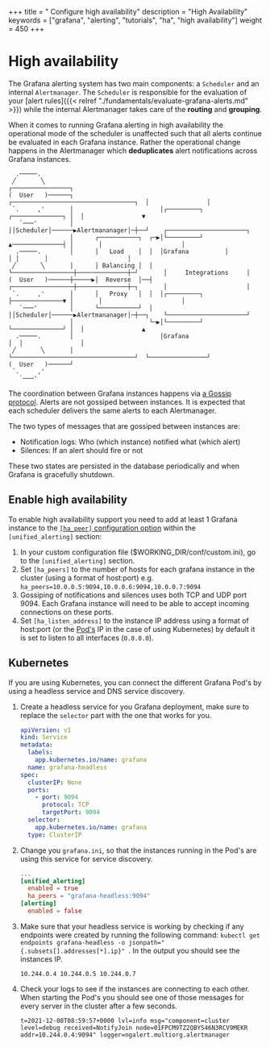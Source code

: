+++
title = " Configure high availability"
description = "High Availability"
keywords = ["grafana", "alerting", "tutorials", "ha", "high availability"]
weight = 450
+++

# High availability

The Grafana alerting system has two main components: a `Scheduler` and an internal `Alertmanager`. The `Scheduler` is responsible for the evaluation of your [alert rules]({{< relref "./fundamentals/evaluate-grafana-alerts.md" >}}) while the internal Alertmanager takes care of the **routing** and **grouping**.

When it comes to running Grafana alerting in high availability the operational mode of the scheduler is unaffected such that all alerts continue be evaluated in each Grafana instance. Rather the operational change happens in the Alertmanager which **deduplicates** alert notifications across Grafana instances.

```
  .─────.
 ╱       ╲                                                                      ┌────────────────┐
(  User   )──────┐                        ┌──────────────────────────────────┐  │                │
 `.     ,'       │                        │┌─────────┐      ┌──────────────┐ │  │                ▼
   `───'         │                        ││Scheduler│──────▶Alertmananager│─┼──┘    ┌──────────────────────┐
                 │      ┌───────────┐  ┌─▶│└─────────┘      ▲──────────────┤ │       │                      │
  .─────.        │      │   Load    │  │  │Grafana          │              │ │       │                      │
 ╱       ╲       │      │ Balancing │  │  └─────────────────┼──────────────┼─┘       │     Integrations     │
(  User   )──────┼─────▶│  Reverse  │──┤  ┌─────────────────┼──────────────┼─┐       │                      │
 `.     ,'       │      │   Proxy   │  │  │┌─────────┐      ├──────────────▼ │       │                      │
   `───'         │      └───────────┘  │  ││Scheduler│──────▶Alertmananager│─┼──┐    └──────────────────────┘
                 │                     └─▶│└─────────┘      └──────────────┘ │  │                ▲
  .─────.        │                        │Grafana                           │  │                │
 ╱       ╲       │                        └──────────────────────────────────┘  └────────────────┘
(  User   )──────┘
 `.     ,'
   `───'
```

The coordination between Grafana instances happens via [a Gossip protocol](https://en.wikipedia.org/wiki/Gossip_protocol). Alerts are not gossiped between instances. It is expected that each scheduler delivers the same alerts to each Alertmanager.

The two types of messages that are gossiped between instances are:

- Notification logs: Who (which instance) notified what (which alert)
- Silences: If an alert should fire or not

These two states are persisted in the database periodically and when Grafana is gracefully shutdown.

## Enable high availability

To enable high availability support you need to add at least 1 Grafana instance to the [`[ha_peer]` configuration option]({{<relref"../../administration/configuration.md#unified_alerting">}}) within the `[unified_alerting]` section:

1. In your custom configuration file ($WORKING_DIR/conf/custom.ini), go to the `[unified_alerting]` section.
2. Set `[ha_peers]` to the number of hosts for each grafana instance in the cluster (using a format of host:port) e.g. `ha_peers=10.0.0.5:9094,10.0.0.6:9094,10.0.0.7:9094`
3. Gossiping of notifications and silences uses both TCP and UDP port 9094. Each Grafana instance will need to be able to accept incoming connections on these ports.
4. Set `[ha_listen_address]` to the instance IP address using a format of host:port (or the [Pod's](https://kubernetes.io/docs/concepts/workloads/pods/) IP in the case of using Kubernetes) by default it is set to listen to all interfaces (`0.0.0.0`).

## Kubernetes

If you are using Kubernetes, you can connect the different Grafana Pod's by
using a headless service and DNS service discovery.

1. Create a headless service for you Grafana deployment, make sure to replace
   the `selector` part with the one that works for you.
   ```yaml
   apiVersion: v1
   kind: Service
   metadata:
     labels:
       app.kubernetes.io/name: grafana
     name: grafana-headless
   spec:
     clusterIP: None
     ports:
       - port: 9094
         protocol: TCP
         targetPort: 9094
     selector:
       app.kubernetes.io/name: grafana
     type: ClusterIP
   ```
1. Change you `grafana.ini`, so that the instances running in the Pod's are
   using this service for service discovery.
   ```toml
   ...
   [unified_alerting]
     enabled = true
     ha_peers = "grafana-headless:9094"
   [alerting]
     enabled = false
   ```
1. Make sure that your headless service is working by checking if any endpoints
   were created by running the following command:
   `kubectl get endpoints grafana-headless -o jsonpath="{.subsets[].addresses[*].ip}" `.
   In the output you should see the instances IP.
   ```text
   10.244.0.4 10.244.0.5 10.244.0.7
   ```
1. Check your logs to see if the instances are connecting to each other. When
   starting the Pod's you should see one of those messages for every server in
   the cluster after a few seconds.
   ```text
   t=2021-12-08T08:59:57+0000 lvl=info msg="component=cluster level=debug received=NotifyJoin node=01FPCM9TZ2QBYS46N3RCV9MEKR addr=10.244.0.4:9094" logger=ngalert.multiorg.alertmanager
   ```
